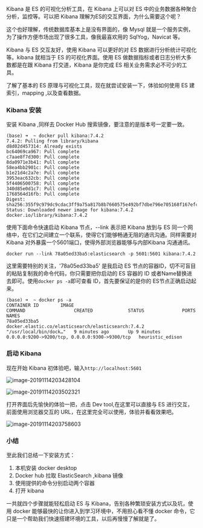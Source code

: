 Kibana 是 ES 的可视化分析工具，在 Kibana 上可以对 ES 中的业务数据各种聚合分析，监控等。可以把 Kibana
理解为ES的交互界面，为什么需要这个呢？

这个也好理解，传统数据库基本上是没有界面的，像 Mysql 就是一个服务实例，为了操作方便市场出现了很多工具，像我最喜欢用的 SqlYog，Navicat
等。

Kibana 与 ES 交互友好，使用 Kibana 可以更好的对 ES 数据进行分析统计可视化等。kibana 就相当于 ES 的可视化界面。使用 ES
做数据指标或者日志分析大多数都是在跟 Kibana 打交道，Kibana 是你完成 ES 相关业务需求必不可少的工具。

了解了基本的 ES 原理与可视化工具，现在就尝试安装一下，体验如何使用 ES 建索引，mapping ,以及查看数据。

### Kibana 安装

安装 Kibana ,同样去 Docker Hub 搜索镜像，要注意的是版本号一定要一致。

    
    
    (base) ➜  ~ docker pull kibana:7.4.2
    7.4.2: Pulling from library/kibana
    d8d02d457314: Already exists 
    bc64069ca967: Pull complete 
    c7aae8f7d300: Pull complete 
    8da0971e3b41: Pull complete 
    58ea4bb2901c: Pull complete 
    b1e21d4c2a7e: Pull complete 
    3953eac632cb: Pull complete 
    5f4406500758: Pull complete 
    340d85e0d1c7: Pull complete 
    1768564d16fb: Pull complete 
    Digest: sha256:355f9c979dc9cdac3ff9a75a817b8b7660575e492bf7dbe796e705168f167efc
    Status: Downloaded newer image for kibana:7.4.2
    docker.io/library/kibana:7.4.2
    

使用下面命令快速启动 Kibana 节点，--link 表示把 Kibana 放到与 ES
同一个网络中，在它们之间建立一个联系，使得它们能够畅通无阻的通讯沟通。同样需要对 Kibana
对外暴露一个5601端口，使得外部浏览器能够与内部Kibana 沟通通讯。

    
    
    docker run --link 78a05ed33ba5:elasticsearch -p 5601:5601 kibana:7.4.2
    

这里需要特别的关注，'78a05ed33ba5' 是我启动 ES 节点的容器ID，切不可盲目的粘贴复制我的命令代码，你只需要把你启动的 ES 容器的 ID
或者Name替换进去即可。使用`docker ps -a`即可查看 ID，首先要保证的是你的 ES节点正确启动起来。

    
    
    (base) ➜  ~ docker ps -a        
    CONTAINER ID        IMAGE                                                 COMMAND                  CREATED             STATUS              PORTS                                            NAMES
    78a05ed33ba5        docker.elastic.co/elasticsearch/elasticsearch:7.4.2   "/usr/local/bin/dock…"   9 minutes ago       Up 9 minutes        0.0.0.0:9200->9200/tcp, 0.0.0.0:9300->9300/tcp   heuristic_edison
    

### 启动 Kibana

现在开始 Kibana 初体验吧，输入`http://localhost:5601`

![image-20191114203428104](https://images.gitbook.cn/2020-04-07-062351.png)

![image-20191114203502321](https://images.gitbook.cn/2020-04-07-062409.png)

打开界面后先愉快的体验一把，点击 Dev tool,在这里可以直接与 ES 进行交互，前面使用浏览器交互的 URL，在这里完全可以使用，体验并看看效果吧。

![image-20191114203758603](https://images.gitbook.cn/2020-04-07-062424.png)

### 小结

至此我们总结一下安装方式：

  1. 本机安装 docker desktop
  2. Docker hub 拉取 ElasticSearch ,kibana 镜像
  3. 使用提供的命令分别启动两个容器
  4. 打开 kibana 

一共就四个步骤就能轻松启动 ES 与 Kibana，告别各种繁琐安装方式以及坑，使用 docker 能够最快的让你进入到学习环境中，不用担心看不懂
docker 命令，它只是一个帮助我们快速搭建环境的工具，以后再慢慢了解就是了。

